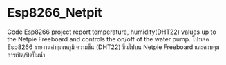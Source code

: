 # Esp8266_Netpit
Code Esp8266 project report temperature, humidity(DHT22) values up to the Netpie Freeboard and controls the on/off of the water pump.
โปรเจค Esp8266 รายงานค่าอุณหภูมิ ความชื้น (DHT22) ขึ้นไปบน Netpie Freeboard และควบคุมการเปิด/ปิดปั๊มน้ำ
